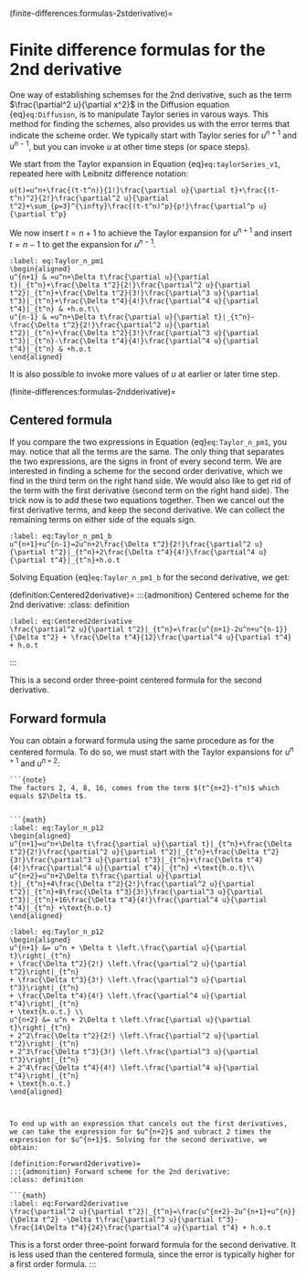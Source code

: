 (finite-differences:formulas-2stderivative)=
# Finite difference formulas for the 2nd derivative

One way of establishing schemses for the 2nd derivative, such as the term $\frac{\partial^2 u}{\partial x^2}$ in the Diffusion equation {eq}`eq:Diffusion`, is to manipulate Taylor series in varous ways. This method for finding the schemes, also provides us with the error terms that indicate the scheme order. We typically start with Taylor series for $u^{n+1}$ and $u^{n-1}$, but you can invoke $u$ at other time steps (or space steps). 

We start from the Taylor expansion in Equation {eq}`eq:taylorSeries_v1`, repeated here with Leibnitz difference notation: 

```{math}
u(t)=u^n+\frac{(t-t^n)}{1!}\frac{\partial u}{\partial t}+\frac{(t-t^n)^2}{2!}\frac{\partial^2 u}{\partial t^2}+\sum_{p=3}^{\infty}\frac{(t-t^n)^p}{p!}\frac{\partial^p u}{\partial t^p}
```

We now insert $t=n+1$ to achieve the Taylor expansion for $u^{n+1}$ and insert $t=n-1$ to get the expansion for $u^{n-1}$. 

```{math}
:label: eq:Taylor_n_pm1
\begin{aligned}
u^{n+1} & =u^n+\Delta t\frac{\partial u}{\partial t}|_{t^n}+\frac{\Delta t^2}{2!}\frac{\partial^2 u}{\partial t^2}|_{t^n}+\frac{\Delta t^2}{3!}\frac{\partial^3 u}{\partial t^3}|_{t^n}+\frac{\Delta t^4}{4!}\frac{\partial^4 u}{\partial t^4}|_{t^n} & +h.o.t\\
u^{n-1} & =u^n+\Delta t\frac{\partial u}{\partial t}|_{t^n}-\frac{\Delta t^2}{2!}\frac{\partial^2 u}{\partial t^2}|_{t^n}+\frac{\Delta t^2}{3!}\frac{\partial^3 u}{\partial t^3}|_{t^n}-\frac{\Delta t^4}{4!}\frac{\partial^4 u}{\partial t^4}|_{t^n} & +h.o.t
\end{aligned}
```

It is also possible to invoke more values of $u$ at earlier or later time step.


(finite-differences:formulas-2ndderivative)=
## Centered formula

If you compare the two expressions in Equation {eq}`eq:Taylor_n_pm1`, you may. notice that all the terms are the same. The only thing that separates the two expressions, are the signs in front of every second term. We are interested in finding a scheme for the second order derivative, which we find in the third term on the right hand side. We would also like to get rid of the term with the first derivative (second term on the right hand side). The trick now is to add these two equations together. Then we cancel out the first derivative terms, and keep the second derivative. We can collect the remaining terms on either side of the equals sign.

```{math}
:label: eq:Taylor_n_pm1_b
u^{n+1}+u^{n-1}=2u^n+2\frac{\Delta t^2}{2!}\frac{\partial^2 u}{\partial t^2}|_{t^n}+2\frac{\Delta t^4}{4!}\frac{\partial^4 u}{\partial t^4}|_{t^n}+h.o.t
```

Solving Equation {eq}`eq:Taylor_n_pm1_b` for the second derivative, we get:

(definition:Centered2derivative)=
:::{admonition} Centered scheme for the 2nd derivative:
:class: definition

```{math} 
:label: eq:Centered2derivative
\frac{\partial^2 u}{\partial t^2}|_{t^n}=\frac{u^{n+1}-2u^n+u^{n-1}}{\Delta t^2} + \frac{\Delta t^4}{12}\frac{\partial^4 u}{\partial t^4} + h.o.t
```
:::

This is a second order three-point centered formula for the second derivative.

## Forward formula

You can obtain a forward formula using the same procedure as for the centered formula. To do so, we must start with the Taylor expansions for $u^{n+1}$ and $u^{n+2}$:

```{margin} 
```{note}
The factors 2, 4, 8, 16, comes from the term $(t^{n+2}-t^n)$ which equals $2\Delta t$.
```
```

```{math}
:label: eq:Taylor_n_p12
\begin{aligned}
u^{n+1}=u^n+\Delta t\frac{\partial u}{\partial t}|_{t^n}+\frac{\Delta t^2}{2!}\frac{\partial^2 u}{\partial t^2}|_{t^n}+\frac{\Delta t^2}{3!}\frac{\partial^3 u}{\partial t^3}|_{t^n}+\frac{\Delta t^4}{4!}\frac{\partial^4 u}{\partial t^4}|_{t^n} +\text{h.o.t}\\
u^{n+2}=u^n+2\Delta t\frac{\partial u}{\partial t}|_{t^n}+4\frac{\Delta t^2}{2!}\frac{\partial^2 u}{\partial t^2}|_{t^n}+8\frac{\Delta t^3}{3!}\frac{\partial^3 u}{\partial t^3}|_{t^n}+16\frac{\Delta t^4}{4!}\frac{\partial^4 u}{\partial t^4}|_{t^n} +\text{h.o.t}
\end{aligned}
```


```{math}
:label: eq:Taylor_n_p12
\begin{aligned}
u^{n+1} &= u^n + \Delta t \left.\frac{\partial u}{\partial t}\right|_{t^n}
+ \frac{\Delta t^2}{2!} \left.\frac{\partial^2 u}{\partial t^2}\right|_{t^n}
+ \frac{\Delta t^3}{3!} \left.\frac{\partial^3 u}{\partial t^3}\right|_{t^n}
+ \frac{\Delta t^4}{4!} \left.\frac{\partial^4 u}{\partial t^4}\right|_{t^n}
+ \text{h.o.t.} \\
u^{n+2} &= u^n + 2\Delta t \left.\frac{\partial u}{\partial t}\right|_{t^n}
+ 2^2\frac{\Delta t^2}{2!} \left.\frac{\partial^2 u}{\partial t^2}\right|_{t^n}
+ 2^3\frac{\Delta t^3}{3!} \left.\frac{\partial^3 u}{\partial t^3}\right|_{t^n}
+ 2^4\frac{\Delta t^4}{4!} \left.\frac{\partial^4 u}{\partial t^4}\right|_{t^n}
+ \text{h.o.t.}
\end{aligned}



To end up with an expression that cancels out the first derivatives, we can take the expression for $u^{n+2}$ and subract 2 times the expression for $u^{n+1}$. Solving for the second derivative, we obtain:

(definition:Forward2derivative)=
:::{admonition} Forward scheme for the 2nd derivative:
:class: definition

```{math} 
:label: eq:Forward2derivative
\frac{\partial^2 u}{\partial t^2}|_{t^n}=\frac{u^{n+2}-2u^{n+1}+u^{n}}{\Delta t^2} -\Delta t\frac{\partial^3 u}{\partial t^3}- \frac{14\Delta t^4}{24}\frac{\partial^4 u}{\partial t^4} + h.o.t
```

This is a forst order three-point forward formula for the second derivative. It is less used than the centered formula, since the error is typically higher for a first order formula.
:::

